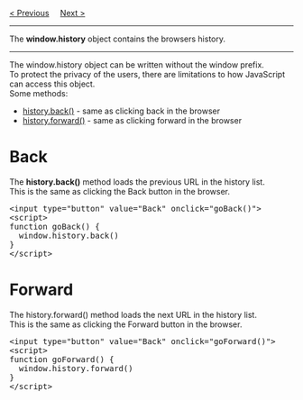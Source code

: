 <a href="/JS/BOM/Window.md">&lt; Previous</a>
&nbsp;&nbsp;&nbsp;
<a href="/JS/BOM/Location.md">Next &gt;</a>
<hr>
The <b>window.history</b> object contains the browsers history.
<hr>
The window.history object can be written without the window prefix.
<br>
To protect the privacy of the users, there are limitations to how JavaScript can access this object.
<br>
Some methods:
<ul>
  <li><a href="#Back">history.back()</a> - same as clicking back in the browser</li>
  <li><a href="#Forward">history.forward()</a> - same as clicking forward in the browser</li>
</ul>
<h1>Back</h1>
The <b>history.back()</b> method loads the previous URL in the history list.
<br>
This is the same as clicking the Back button in the browser.
<pre>
&lt;input type="button" value="Back" onclick="goBack()"&gt;
&lt;script&gt;
function goBack() {
  window.history.back()
}
&lt;/script&gt;
</pre>
<h1>Forward</h1>
The history.forward() method loads the next URL in the history list.
<br>
This is the same as clicking the Forward button in the browser.
<pre>
&lt;input type="button" value="Back" onclick="goForward()"&gt;
&lt;script&gt;
function goForward() {
  window.history.forward()
}
&lt;/script&gt;
</pre>
